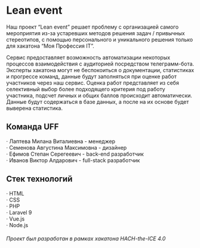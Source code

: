 # Lean event
Наш проект “Lean event” решает проблему с организацией самого мероприятия из-за устаревших методов решения задач / привычных стереотипов, с помощью персонального и уникального решения только для хакатона “Моя Профессия IT”.  

Сервис предоставляет возможность автоматизации некоторых процессов взаимодействия с аудиторией посредством телеграмм-бота. Эксперты хакатона могут не беспокоиться о документации, статистиках и прогрессе команд, данные будут заполняться при оценке работ участников через наш сервис. Оценка работ представляет из себя селективный выбор более подходящего критерия под работу участника, подсчет личных и общих баллов происходит автоматически. Данные будут содержаться в базе данных, а после на их основе будет выверена статистика.   

## Команда UFF
· Лаптева Милана Виталиевна - менеджер  
· Семенова Августина Максимовна - дизайнер  
· Ефимов Степан Серегеевич - back-end разработчик  
· Иванов Виктор Алдарович - full-stack разработчик  
 
## Стек технологий

· HTML  
· CSS  
· PHP  
· Laravel 9  
· Vue.js  
· Node.js 

###### Проект был разработан в рамках хакатона HACH-the-ICE 4.0
